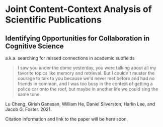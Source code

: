 # Joint Content-Context Analysis of Scientific Publications

## Identifying Opportunities for Collaboration in Cognitive Science
a.k.a. searching for missed connections in academic subfields

> I saw you under the dome yesterday, you were talking about all my favorite topics like memory and retrieval. But I couldn't muster the courage to talk to you because we'd never met before and had no friends in common, and I was too busy in the context of getting a police car onto the roof, but maybe in another life we could sing the same tune.



Lu Cheng, Girish Ganesan, William He, Daniel Silverston, Harlin Lee, and Jacob G. Foster. 2021.

Citation information and link to the paper will be here soon.
